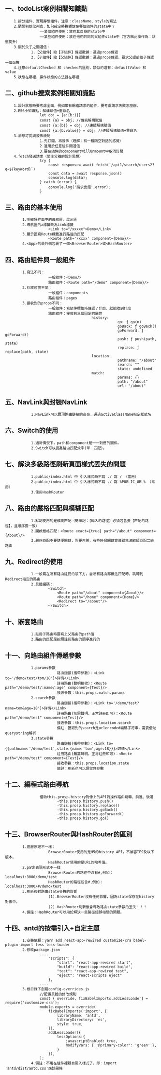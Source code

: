 ## 一、todoList案例相關知識點
		1.拆分組件、實現靜態組件，注意：className、style的寫法
		2.動態初始化列表，如何確定將數據放在哪個組件的state中？
					——某個組件使用：放在其自身的state中
					——某些組件使用：放在他們共同的父組件state中（官方稱此操作為：狀態提升）
		3.關於父子之間通信：
				1.【父組件】給【子組件】傳遞數據：通過props傳遞
				2.【子組件】給【父組件】傳遞數據：通過props傳遞，要求父提前給子傳遞一個函數
		4.注意defaultChecked 和 checked的區別，類似的還有：defaultValue 和 value
		5.狀態在哪裡，操作狀態的方法就在哪裡

## 二、github搜索案例相關知識點
		1.設計狀態時要考慮全面，例如帶有網絡請求的組件，要考慮請求失敗怎麼辦。
		2.ES6小知識點：解構賦值+重命名
					let obj = {a:{b:1}}
					const {a} = obj; //傳統解構賦值
					const {a:{b}} = obj; //連續解構賦值
					const {a:{b:value}} = obj; //連續解構賦值+重命名
		3.消息訂閱與發佈機制
					1.先訂閱，再發佈（理解：有一種隔空對話的感覺）
					2.適用於任意組件間通信
					3.要在組件的componentWillUnmount中取消訂閱
		4.fetch發送請求（關注分離的設計思想）
					try {
						const response= await fetch(`/api1/search/users2?q=${keyWord}`)
						const data = await response.json()
						console.log(data);
					} catch (error) {
						console.log('請求出錯',error);
					}
				

## 三、路由的基本使用
			1.明確好界面中的導航區、展示區
			2.導航區的a標籤改為Link標籤
						<Link to="/xxxxx">Demo</Link>
			3.展示區寫Route標籤進行路徑的匹配
						<Route path='/xxxx' component={Demo}/>
			4.<App>的最外側包裹了一個<BrowserRouter>或<HashRouter>

## 四、路由組件與一般組件
			1.寫法不同：
						一般組件：<Demo/>
						路由組件：<Route path="/demo" component={Demo}/>
			2.存放位置不同：
						一般組件：components
						路由組件：pages
			3.接收到的props不同：
						一般組件：寫組件標籤時傳遞了什麼，就能收到什麼
						路由組件：接收到三個固定的屬性
											history:
														go: ƒ go(n)
														goBack: ƒ goBack()
														goForward: ƒ goForward()
														push: ƒ push(path, state)
														replace: ƒ replace(path, state)
											location:
														pathname: "/about"
														search: ""
														state: undefined
											match:
														params: {}
														path: "/about"
														url: "/about"

## 五、NavLink與封裝NavLink
				1.NavLink可以實現路由鏈接的高亮，通過activeClassName指定樣式名

## 六、Switch的使用
				1.通常情況下，path和component是一一對應的關係。
				2.Switch可以提高路由匹配效率(單一匹配)。

## 七、解決多級路徑刷新頁面樣式丟失的問題
				1.public/index.html 中 引入樣式時不寫 ./ 寫 / （常用）
				2.public/index.html 中 引入樣式時不寫 ./ 寫 %PUBLIC_URL% （常用）
				3.使用HashRouter

## 八、路由的嚴格匹配與模糊匹配
				1.默認使用的是模糊匹配（簡單記：【輸入的路徑】必須包含要【匹配的路徑】，且順序要一致）
				2.開啟嚴格匹配：<Route exact={true} path="/about" component={About}/>
				3.嚴格匹配不要隨便開啟，需要再開，有些時候開啟會導致無法繼續匹配二級路由

## 九、Redirect的使用	
				1.一般寫在所有路由註冊的最下方，當所有路由都無法匹配時，跳轉到Redirect指定的路由
				2.具體編碼：
						<Switch>
							<Route path="/about" component={About}/>
							<Route path="/home" component={Home}/>
							<Redirect to="/about"/>
						</Switch>

## 十、嵌套路由
				1.註冊子路由時要寫上父路由的path值
				2.路由的匹配是按照註冊路由的順序進行的

## 十一、向路由組件傳遞參數
				1.params參數
							路由鏈接(攜帶參數)：<Link to='/demo/test/tom/18'}>詳情</Link>
							註冊路由(聲明接收)：<Route path="/demo/test/:name/:age" component={Test}/>
							接收參數：this.props.match.params
				2.search參數
							路由鏈接(攜帶參數)：<Link to='/demo/test?name=tom&age=18'}>詳情</Link>
							註冊路由(無需聲明，正常註冊即可)：<Route path="/demo/test" component={Test}/>
							接收參數：this.props.location.search
							備註：獲取到的search是urlencoded編碼字符串，需要借助querystring解析
				3.state參數
							路由鏈接(攜帶參數)：<Link to={{pathname:'/demo/test',state:{name:'tom',age:18}}}>詳情</Link>
							註冊路由(無需聲明，正常註冊即可)：<Route path="/demo/test" component={Test}/>
							接收參數：this.props.location.state
							備註：刷新也可以保留住參數
				


## 十二、編程式路由導航
					借助this.prosp.history對像上的API對操作路由跳轉、前進、後退
							-this.prosp.history.push()
							-this.prosp.history.replace()
							-this.prosp.history.goBack()
							-this.prosp.history.goForward()
							-this.prosp.history.go()

## 十三、BrowserRouter與HashRouter的區別
			1.底層原理不一樣：
						BrowserRouter使用的是H5的history API，不兼容IE9及以下版本。
						HashRouter使用的是URL的哈希值。
			2.path表現形式不一樣
						BrowserRouter的路徑中沒有#,例如：localhost:3000/demo/test
						HashRouter的路徑包含#,例如：localhost:3000/#/demo/test
			3.刷新後對路由state參數的影響
						(1).BrowserRouter沒有任何影響，因為state保存在history對像中。
						(2).HashRouter刷新後會導致路由state參數的丟失！！！
			4.備註：HashRouter可以用於解決一些路徑錯誤相關的問題。

## 十四、antd的按需引入+自定主題
			1.安裝依賴：yarn add react-app-rewired customize-cra babel-plugin-import less less-loader
			2.修改package.json
					....
						"scripts": {
							"start": "react-app-rewired start",
							"build": "react-app-rewired build",
							"test": "react-app-rewired test",
							"eject": "react-scripts eject"
						},
					....
			3.根目錄下創建config-overrides.js
					//配置具體的修改規則
					const { override, fixBabelImports,addLessLoader} = require('customize-cra');
					module.exports = override(
						fixBabelImports('import', {
							libraryName: 'antd',
							libraryDirectory: 'es',
							style: true,
						}),
						addLessLoader({
							lessOptions:{
								javascriptEnabled: true,
								modifyVars: { '@primary-color': 'green' },
							}
						}),
					);
				4.備註：不用在組件裡親自引入樣式了，即：import 'antd/dist/antd.css'應該刪掉